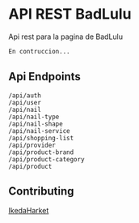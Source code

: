 # API REST BadLulu

Api rest para la pagina de BadLulu

```bash
En contruccion...
```

## Api Endpoints
```
/api/auth
/api/user
/api/nail
/api/nail-type
/api/nail-shape
/api/nail-service
/api/shopping-list
/api/provider
/api/product-brand
/api/product-category
/api/product
```

## Contributing
[IkedaHarket](https://ikedaharket.com)